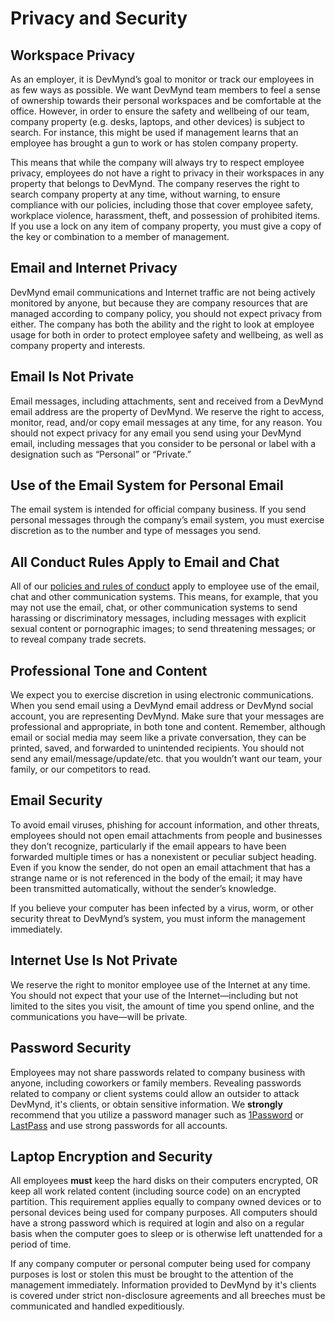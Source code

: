 # Privacy and Security

## Workspace Privacy

As an employer, it is DevMynd’s goal to monitor or track our employees in as few ways as possible. We want DevMynd team members to feel a sense of ownership towards their personal workspaces and be comfortable at the office. However, in order to ensure the safety and wellbeing of our team, company property (e.g. desks, laptops, and other devices) is subject to search. For instance, this might be used if management learns that an employee has brought a gun to work or has stolen company property.

This means that while the company will always try to respect employee privacy, employees do not have a right to privacy in their workspaces in any property that belongs to DevMynd. The company reserves the right to search company property at any time, without warning, to ensure compliance with our policies, including those that cover employee safety, workplace violence, harassment, theft, and possession of prohibited items. If you use a lock on any item of company property, you must give a copy of the key or combination to a member of management.

## Email and Internet Privacy

DevMynd email communications and Internet traffic are not being actively monitored by anyone, but because they are company resources that are managed according to company policy, you should not expect privacy from either. The company has both the ability and the right to look at employee usage for both in order to protect employee safety and wellbeing, as well as company property and interests.

## Email Is Not Private

Email messages, including attachments, sent and received from a DevMynd email address are the property of DevMynd. We reserve the right to access, monitor, read, and/or copy email messages at any time, for any reason. You should not expect privacy for any email you send using your DevMynd email, including messages that you consider to be personal or label with a designation such as “Personal” or “Private.”

## Use of the Email System for Personal Email

The email system is intended for official company business. If you send personal messages through the company’s email system, you must exercise discretion as to the number and type of messages you send.

## All Conduct Rules Apply to Email and Chat

All of our [policies and rules of conduct](https://github.com/devmynd/handbook/blob/master/Employment%20Policies/Code%20of%20Conduct.md) apply to employee use of the email, chat and other communication systems. This means, for example, that you may not use the email, chat, or other communication systems to send harassing or discriminatory messages, including messages with explicit sexual content or pornographic images; to send threatening messages; or to reveal company trade secrets.

## Professional Tone and Content

We expect you to exercise discretion in using electronic communications. When you send email using a DevMynd email address or DevMynd social account, you are representing DevMynd. Make sure that your messages are professional and appropriate, in both tone and content. Remember, although email or social media may seem like a private conversation, they can be printed, saved, and forwarded to unintended recipients. You should not send any email/message/update/etc. that you wouldn’t want our team, your family, or our competitors to read.

## Email Security

To avoid email viruses, phishing for account information, and other threats, employees should not open email attachments from people and businesses they don’t recognize, particularly if the email appears to have been forwarded multiple times or has a nonexistent or peculiar subject heading. Even if you know the sender, do not open an email attachment that has a strange name or is not referenced in the body of the email; it may have been transmitted automatically, without the sender’s knowledge.

If you believe your computer has been infected by a virus, worm, or other security threat to DevMynd’s system, you must inform the management immediately.

## Internet Use Is Not Private

We reserve the right to monitor employee use of the Internet at any time. You should not expect that your use of the Internet—including but not limited to the sites you visit, the amount of time you spend online, and the communications you have—will be private.

## Password Security

Employees may not share passwords related to company business with anyone, including coworkers or family members. Revealing passwords related to company or client systems could allow an outsider to attack DevMynd, it's clients, or obtain sensitive information.  We **strongly** recommend that you utilize a password manager such as [1Password](https://agilebits.com/onepassword) or [LastPass](https://lastpass.com/) and use strong passwords for all accounts.

## Laptop Encryption and Security

All employees **must** keep the hard disks on their computers encrypted, OR keep all work related content (including source code) on an encrypted partition.  This requirement applies equally to company owned devices or to personal devices being used for company purposes.  All computers should have a strong password which is required at login and also on a regular basis when the computer goes to sleep or is otherwise left unattended for a period of time.

If any company computer or personal computer being used for company purposes is lost or stolen this must be brought to the attention of the management immediately.  Information provided to DevMynd by it's clients is covered under strict non-disclosure agreements and all breeches must be communicated and handled expeditiously.
